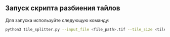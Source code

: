 ## Запуск скрипта разбиения тайлов

Для запуска используйте следующую команду:

```bash
python3 tile_splitter.py --input_file <file_path>.tif --tile_size <tile_size_px>
